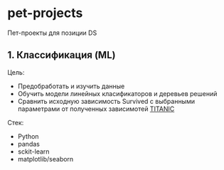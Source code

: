 # pet-projects
Пет-проекты для позиции DS

## 1. Классификация (ML)
Цель:
* Предобработать и изучить данные
* Обучить модели линейных класификаторов и деревьев решений
* Сравнить исходную зависимость Survived с выбранными параметрами от полученных зависимотей
[TITANIC](https://github.com/olgavs69/pet-projects/tree/main/titanic)

Стек: 
* Python
* pandas
* sckit-learn
* matplotlib/seaborn

